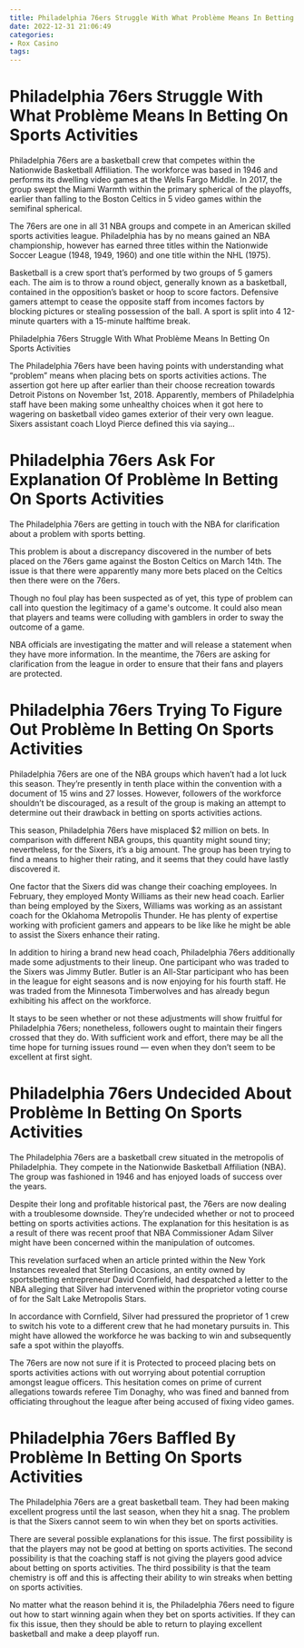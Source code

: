 ```yaml
---
title: Philadelphia 76ers Struggle With What Problème Means In Betting On Sports Activities
date: 2022-12-31 21:06:49
categories:
- Rox Casino
tags:
---
```



#  Philadelphia 76ers Struggle With What Problème Means In Betting On Sports Activities

Philadelphia 76ers are a basketball crew that competes within the Nationwide Basketball Affiliation. The workforce was based in 1946 and performs its dwelling video games at the Wells Fargo Middle. In 2017, the group swept the Miami Warmth within the primary spherical of the playoffs, earlier than falling to the Boston Celtics in 5 video games within the semifinal spherical.

The 76ers are one in all 31 NBA groups and compete in an American skilled sports activities league. Philadelphia has by no means gained an NBA championship, however has earned three titles within the Nationwide Soccer League (1948, 1949, 1960) and one title within the NHL (1975).

Basketball is a crew sport that’s performed by two groups of 5 gamers each. The aim is to throw a round object, generally known as a basketball, contained in the opposition’s basket or hoop to score factors. Defensive gamers attempt to cease the opposite staff from incomes factors by blocking pictures or stealing possession of the ball. A sport is split into 4 12-minute quarters with a 15-minute halftime break.

Philadelphia 76ers Struggle With What Problème Means In Betting On Sports Activities

The Philadelphia 76ers have been having points with understanding what “problem” means when placing bets on sports activities actions. The assertion got here up after earlier than their choose recreation towards Detroit Pistons on November 1st, 2018. Apparently, members of Philadelphia staff have been making some unhealthy choices when it got here to wagering on basketball video games exterior of their very own league. Sixers assistant coach Lloyd Pierce defined this via saying…

#  Philadelphia 76ers Ask For Explanation Of Problème In Betting On Sports Activities

The Philadelphia 76ers are getting in touch with the NBA for clarification about a problem with sports betting.

This problem is about a discrepancy discovered in the number of bets placed on the 76ers game against the Boston Celtics on March 14th. The issue is that there were apparently many more bets placed on the Celtics then there were on the 76ers.

Though no foul play has been suspected as of yet, this type of problem can call into question the legitimacy of a game's outcome. It could also mean that players and teams were colluding with gamblers in order to sway the outcome of a game.

NBA officials are investigating the matter and will release a statement when they have more information. In the meantime, the 76ers are asking for clarification from the league in order to ensure that their fans and players are protected.

#  Philadelphia 76ers Trying To Figure Out Problème In Betting On Sports Activities

Philadelphia 76ers are one of the NBA groups which haven’t had a lot luck this season. They’re presently in tenth place within the convention with a document of 15 wins and 27 losses. However, followers of the workforce shouldn’t be discouraged, as a result of the group is making an attempt to determine out their drawback in betting on sports activities actions.

This season, Philadelphia 76ers have misplaced $2 million on bets. In comparison with different NBA groups, this quantity might sound tiny; nevertheless, for the Sixers, it’s a big amount. The group has been trying to find a means to higher their rating, and it seems that they could have lastly discovered it.

One factor that the Sixers did was change their coaching employees. In February, they employed Monty Williams as their new head coach. Earlier than being employed by the Sixers, Williams was working as an assistant coach for the Oklahoma Metropolis Thunder. He has plenty of expertise working with proficient gamers and appears to be like like he might be able to assist the Sixers enhance their rating.

In addition to hiring a brand new head coach, Philadelphia 76ers additionally made some adjustments to their lineup. One participant who was traded to the Sixers was Jimmy Butler. Butler is an All-Star participant who has been in the league for eight seasons and is now enjoying for his fourth staff. He was traded from the Minnesota Timberwolves and has already begun exhibiting his affect on the workforce.

It stays to be seen whether or not these adjustments will show fruitful for Philadelphia 76ers; nonetheless, followers ought to maintain their fingers crossed that they do. With sufficient work and effort, there may be all the time hope for turning issues round — even when they don’t seem to be excellent at first sight.

#  Philadelphia 76ers Undecided About Problème In Betting On Sports Activities

The Philadelphia 76ers are a basketball crew situated in the metropolis of Philadelphia. They compete in the Nationwide Basketball Affiliation (NBA). The group was fashioned in 1946 and has enjoyed loads of success over the years.

Despite their long and profitable historical past, the 76ers are now dealing with a troublesome downside. They’re undecided whether or not to proceed betting on sports activities actions. The explanation for this hesitation is as a result of there was recent proof that NBA Commissioner Adam Silver might have been concerned within the manipulation of outcomes.

This revelation surfaced when an article printed within the New York Instances revealed that Sterling Occasions, an entity owned by sportsbetting entrepreneur David Cornfield, had despatched a letter to the NBA alleging that Silver had intervened within the proprietor voting course of for the Salt Lake Metropolis Stars.

In accordance with Cornfield, Silver had pressured the proprietor of 1 crew to switch his vote to a different crew that he had monetary pursuits in. This might have allowed the workforce he was backing to win and subsequently safe a spot within the playoffs.

The 76ers are now not sure if it is Protected to proceed placing bets on sports activities actions with out worrying about potential corruption amongst league officers. This hesitation comes on prime of current allegations towards referee Tim Donaghy, who was fined and banned from officiating throughout the league after being accused of fixing video games.

#  Philadelphia 76ers Baffled By Problème In Betting On Sports Activities

The Philadelphia 76ers are a great basketball team. They had been making excellent progress until the last season, when they hit a snag. The problem is that the Sixers cannot seem to win when they bet on sports activities.

There are several possible explanations for this issue. The first possibility is that the players may not be good at betting on sports activities. The second possibility is that the coaching staff is not giving the players good advice about betting on sports activities. The third possibility is that the team chemistry is off and this is affecting their ability to win streaks when betting on sports activities.

No matter what the reason behind it is, the Philadelphia 76ers need to figure out how to start winning again when they bet on sports activities. If they can fix this issue, then they should be able to return to playing excellent basketball and make a deep playoff run.